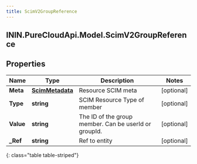 ```yaml
---
title: ScimV2GroupReference
---
```

## ININ.PureCloudApi.Model.ScimV2GroupReference

## Properties

|Name | Type | Description | Notes|
|------------ | ------------- | ------------- | -------------|
| **Meta** | [**ScimMetadata**](ScimMetadata.html) | Resource SCIM meta | [optional] |
| **Type** | **string** | SCIM Resource Type of member | [optional] |
| **Value** | **string** | The ID of the group member. Can be userId or groupId. | [optional] |
| **_Ref** | **string** | Ref to entity | [optional] |
{: class="table table-striped"}


